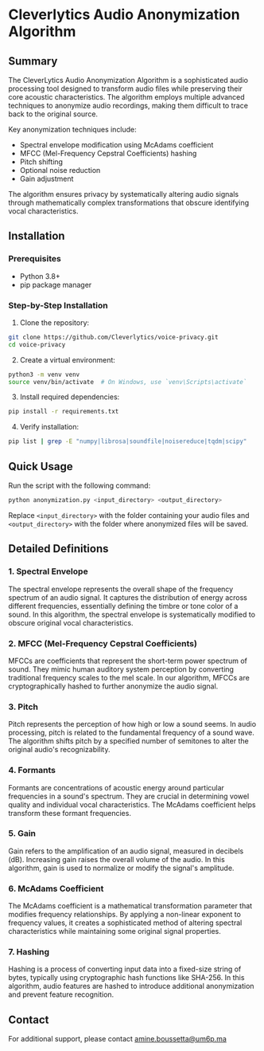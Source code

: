 # Cleverlytics Audio Anonymization Algorithm

## Summary

The CleverLytics Audio Anonymization Algorithm is a sophisticated audio processing tool designed to transform audio files while preserving their core acoustic characteristics. The algorithm employs multiple advanced techniques to anonymize audio recordings, making them difficult to trace back to the original source. 

Key anonymization techniques include:
- Spectral envelope modification using McAdams coefficient
- MFCC (Mel-Frequency Cepstral Coefficients) hashing
- Pitch shifting
- Optional noise reduction
- Gain adjustment

The algorithm ensures privacy by systematically altering audio signals through mathematically complex transformations that obscure identifying vocal characteristics.

## Installation

### Prerequisites
- Python 3.8+
- pip package manager

### Step-by-Step Installation

1. Clone the repository:
```bash
git clone https://github.com/Cleverlytics/voice-privacy.git
cd voice-privacy
```

2. Create a virtual environment:
```bash
python3 -m venv venv
source venv/bin/activate  # On Windows, use `venv\Scripts\activate`
```

3. Install required dependencies:
```bash
pip install -r requirements.txt
```

4. Verify installation:
```bash
pip list | grep -E "numpy|librosa|soundfile|noisereduce|tqdm|scipy"
```

## Quick Usage

Run the script with the following command:
```bash
python anonymization.py <input_directory> <output_directory>
```
Replace `<input_directory>` with the folder containing your audio files and `<output_directory>` with the folder where anonymized files will be saved.

## Detailed Definitions

### 1. Spectral Envelope
The spectral envelope represents the overall shape of the frequency spectrum of an audio signal. It captures the distribution of energy across different frequencies, essentially defining the timbre or tone color of a sound. In this algorithm, the spectral envelope is systematically modified to obscure original vocal characteristics.

### 2. MFCC (Mel-Frequency Cepstral Coefficients)
MFCCs are coefficients that represent the short-term power spectrum of sound. They mimic human auditory system perception by converting traditional frequency scales to the mel scale. In our algorithm, MFCCs are cryptographically hashed to further anonymize the audio signal.

### 3. Pitch
Pitch represents the perception of how high or low a sound seems. In audio processing, pitch is related to the fundamental frequency of a sound wave. The algorithm shifts pitch by a specified number of semitones to alter the original audio's recognizability.

### 4. Formants
Formants are concentrations of acoustic energy around particular frequencies in a sound's spectrum. They are crucial in determining vowel quality and individual vocal characteristics. The McAdams coefficient helps transform these formant frequencies.

### 5. Gain
Gain refers to the amplification of an audio signal, measured in decibels (dB). Increasing gain raises the overall volume of the audio. In this algorithm, gain is used to normalize or modify the signal's amplitude.

### 6. McAdams Coefficient
The McAdams coefficient is a mathematical transformation parameter that modifies frequency relationships. By applying a non-linear exponent to frequency values, it creates a sophisticated method of altering spectral characteristics while maintaining some original signal properties.

### 7. Hashing
Hashing is a process of converting input data into a fixed-size string of bytes, typically using cryptographic hash functions like SHA-256. In this algorithm, audio features are hashed to introduce additional anonymization and prevent feature recognition.


## Contact

For additional support, please contact amine.boussetta@um6p.ma
